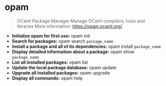 # opam
> OCaml Package Manager
> Manage OCaml compilers, tools and libraries
> More information: <https://opam.ocaml.org/>
- **Initialize opam for first use:**
opam init
- **Search for packages:**
opam search `package_name`
- **Install a package and all of its dependencies:**
opam install `package_name`
- **Display detailed information about a package:**
opam show `package_name`
- **List all installed packages:**
opam list
- **Update the local package database:**
opam update
- **Upgrade all installed packages:**
opam upgrade
- **Display all commands:**
opam help

